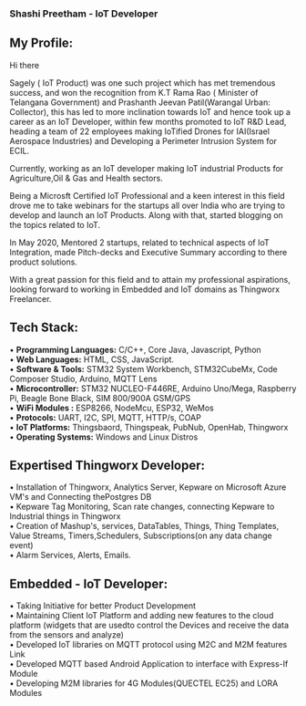 ### Shashi Preetham - IoT Developer

## **My Profile:**
Hi there </br>

Sagely ( IoT Product)  was one such project which has met tremendous success, and won the recognition from K.T Rama Rao ( Minister of Telangana Government) and Prashanth Jeevan Patil(Warangal Urban: Collector), this has led to more inclination towards IoT and hence took up a career as an IoT Developer, within few months promoted to IoT R&D Lead, heading a team of  22 employees making IoTified Drones for IAI(Israel Aerospace Industries) and Developing a Perimeter Intrusion System for ECIL.</br>

Currently, working as an IoT developer making IoT industrial Products for Agriculture,Oil & Gas and Health sectors.

Being a Microsft Certified IoT Professional and a keen interest in this field drove me to take webinars for the startups all over India who are trying to develop and launch an IoT Products. Along with that, started blogging on the topics related to IoT. </br>

In May 2020, Mentored 2 startups, related to technical aspects of IoT Integration, made Pitch-decks and Executive Summary according to there product solutions. </br>

With a great passion for this field and to attain my professional aspirations, looking forward to working in Embedded and IoT domains as Thingworx Freelancer. </br>

## **Tech Stack:**

• **Programming Languages:** C/C++, Core Java, Javascript, Python</br>
• **Web Languages:** HTML, CSS, JavaScript. </br>
• **Software & Tools:** STM32 System Workbench, STM32CubeMx, Code Composer Studio, Arduino, MQTT Lens </br>
• **Microcontroller:**  STM32 NUCLEO-F446RE, Arduino Uno/Mega, Raspberry Pi, Beagle Bone Black, SIM 800/900A GSM/GPS </br>
• **WiFi Modules :** ESP8266, NodeMcu, ESP32, WeMos </br>
• **Protocols:** UART, I2C, SPI, MQTT, HTTP/s, COAP</br>
• **IoT Platforms:** Thingsbaord, Thingspeak, PubNub, OpenHab, Thingworx </br>
• **Operating Systems:** Windows and Linux Distros</br>

## **Expertised Thingworx Developer:**
• Installation of Thingworx, Analytics Server, Kepware on Microsoft Azure VM's and Connecting thePostgres DB</br>
• Kepware Tag Monitoring, Scan rate changes, connecting Kepware to Industrial things in Thingworx</br>
• Creation of Mashup's, services, DataTables, Things, Thing Templates, Value Streams, Timers,Schedulers, Subscriptions(on any data change event)</br>
• Alarm Services, Alerts, Emails.</br>

## **Embedded - IoT Developer:**
• Taking Initiative for better Product Development</br>
• Maintaining Client IoT Platform and adding new features to the cloud platform (widgets that are usedto control the Devices and receive the data from the sensors and analyze)</br>
• Developed IoT libraries on MQTT protocol using M2C and M2M features Link</br>
• Developed MQTT based Android Application to interface with Express-If Module</br>
• Developing M2M libraries for 4G Modules(QUECTEL EC25) and LORA Modules</br>
